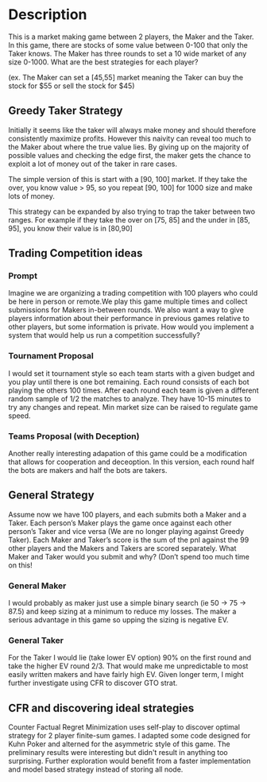# Description

This is a market making game between 2 players, the Maker and the Taker. 
In this game, there are stocks of some value between 0-100 that only the Taker knows.
The Maker has three rounds to set a 10 wide market of any size 0-1000. 
What are the best strategies for each player?

(ex. The Maker can set a [45,55] market meaning the Taker can buy the stock for $55 or sell the stock for $45)

## Greedy Taker Strategy
Initially it seems like the taker will always make money and should therefore consistently maximize profits. 
However this naivity can reveal too much to the Maker about where the true value lies. 
By giving up on the majority of possible values and checking the edge first, the maker gets the chance to exploit a lot of money out of the taker in rare cases.

The simple version of this is start with a [90, 100] market. 
If they take the over, you know value > 95, so you repeat [90, 100] for 1000 size and make lots of money. 

This strategy can be expanded by also trying to trap the taker between two ranges. 
For example if they take the over on [75, 85] and the under in [85, 95], you know their value is in [80,90]

## Trading Competition ideas
### Prompt
Imagine we are organizing a trading competition with 100 players who could be here in person or remote.We play this game multiple times and collect submissions for Makers in-between rounds.
We also want a way to give players information about their performance in previous games relative to other players, but some information is private.
How would you implement a system that would help us run a competition successfully?
### Tournament Proposal
I would set it tournament style so each team starts with a given budget and you play until there is one bot remaining. Each round consists of each bot playing the others 100 times.
After each round each team is given a different random sample of 1/2 the matches to analyze. They have 10-15 minutes to try any changes and repeat. Min market size can be raised to regulate game speed.
### Teams Proposal (with Deception)
Another really interesting adapation of this game could be a modification that allows for cooperation and deceoption. 
In this version, each round half the bots are makers and half the bots are takers. 

## General Strategy
Assume now we have 100 players, and each submits both a Maker and a Taker.
Each person’s Maker plays the game once against each other person’s Taker and vice versa (We are no longer playing against Greedy Taker).
Each Maker and Taker’s score is the sum of the pnl against the 99 other players and the Makers and Takers are scored separately.
What Maker and Taker would you submit and why? (Don’t spend too much time on this!
### General Maker
I would probably as maker just use a simple binary search (ie 50 -> 75 -> 87.5) and keep sizing at a minimum to reduce my losses.
The maker a serious advantage in this game so upping the sizing is negative EV.
### General Taker
For the Taker I would lie (take lower EV option) 90% on the first round and take the higher EV round 2/3. That would make me unpredictable to most easily written makers and have fairly high EV.
Given longer term, I might further investigate using CFR to discover GTO strat.


## CFR and discovering ideal strategies
Counter Factual Regret Minimization uses self-play to discover optimal strategy for 2 player finite-sum games. 
I adapted some code designed for Kuhn Poker and alterned for the asymmetric style of this game. 
The preliminary results were interesting but didn't result in anything too surprising. Further exploration would benefit from a faster implementation and model based strategy instead of storing all node.